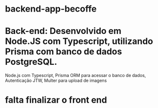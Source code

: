 ﻿# backend-app-becoffe
# Back-end: Desenvolvido em Node.JS com Typescript, utilizando Prisma com banco de dados PostgreSQL.



 Node.js com Typescript,
Prisma ORM para acessar o banco de dados,
Autenticação JTW,
Multer para upload de imagens


# falta finalizar o front end

